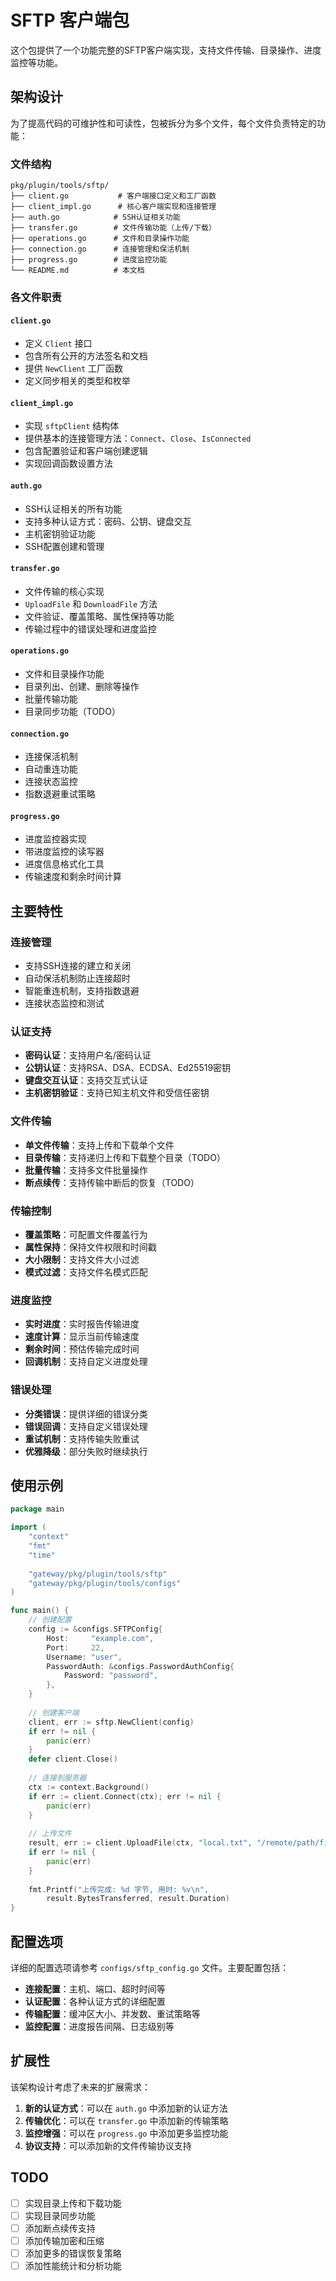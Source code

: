 # SFTP 客户端包

这个包提供了一个功能完整的SFTP客户端实现，支持文件传输、目录操作、进度监控等功能。

## 架构设计

为了提高代码的可维护性和可读性，包被拆分为多个文件，每个文件负责特定的功能：

### 文件结构

```
pkg/plugin/tools/sftp/
├── client.go           # 客户端接口定义和工厂函数
├── client_impl.go      # 核心客户端实现和连接管理
├── auth.go            # SSH认证相关功能
├── transfer.go        # 文件传输功能（上传/下载）
├── operations.go      # 文件和目录操作功能
├── connection.go      # 连接管理和保活机制
├── progress.go        # 进度监控功能
└── README.md          # 本文档
```

### 各文件职责

#### `client.go`
- 定义 `Client` 接口
- 包含所有公开的方法签名和文档
- 提供 `NewClient` 工厂函数
- 定义同步相关的类型和枚举

#### `client_impl.go`
- 实现 `sftpClient` 结构体
- 提供基本的连接管理方法：`Connect`、`Close`、`IsConnected`
- 包含配置验证和客户端创建逻辑
- 实现回调函数设置方法

#### `auth.go`
- SSH认证相关的所有功能
- 支持多种认证方式：密码、公钥、键盘交互
- 主机密钥验证功能
- SSH配置创建和管理

#### `transfer.go`
- 文件传输的核心实现
- `UploadFile` 和 `DownloadFile` 方法
- 文件验证、覆盖策略、属性保持等功能
- 传输过程中的错误处理和进度监控

#### `operations.go`
- 文件和目录操作功能
- 目录列出、创建、删除等操作
- 批量传输功能
- 目录同步功能（TODO）

#### `connection.go`
- 连接保活机制
- 自动重连功能
- 连接状态监控
- 指数退避重试策略

#### `progress.go`
- 进度监控器实现
- 带进度监控的读写器
- 进度信息格式化工具
- 传输速度和剩余时间计算

## 主要特性

### 连接管理
- 支持SSH连接的建立和关闭
- 自动保活机制防止连接超时
- 智能重连机制，支持指数退避
- 连接状态监控和测试

### 认证支持
- **密码认证**：支持用户名/密码认证
- **公钥认证**：支持RSA、DSA、ECDSA、Ed25519密钥
- **键盘交互认证**：支持交互式认证
- **主机密钥验证**：支持已知主机文件和受信任密钥

### 文件传输
- **单文件传输**：支持上传和下载单个文件
- **目录传输**：支持递归上传和下载整个目录（TODO）
- **批量传输**：支持多文件批量操作
- **断点续传**：支持传输中断后的恢复（TODO）

### 传输控制
- **覆盖策略**：可配置文件覆盖行为
- **属性保持**：保持文件权限和时间戳
- **大小限制**：支持文件大小过滤
- **模式过滤**：支持文件名模式匹配

### 进度监控
- **实时进度**：实时报告传输进度
- **速度计算**：显示当前传输速度
- **剩余时间**：预估传输完成时间
- **回调机制**：支持自定义进度处理

### 错误处理
- **分类错误**：提供详细的错误分类
- **错误回调**：支持自定义错误处理
- **重试机制**：支持传输失败重试
- **优雅降级**：部分失败时继续执行

## 使用示例

```go
package main

import (
    "context"
    "fmt"
    "time"
    
    "gateway/pkg/plugin/tools/sftp"
    "gateway/pkg/plugin/tools/configs"
)

func main() {
    // 创建配置
    config := &configs.SFTPConfig{
        Host:     "example.com",
        Port:     22,
        Username: "user",
        PasswordAuth: &configs.PasswordAuthConfig{
            Password: "password",
        },
    }
    
    // 创建客户端
    client, err := sftp.NewClient(config)
    if err != nil {
        panic(err)
    }
    defer client.Close()
    
    // 连接到服务器
    ctx := context.Background()
    if err := client.Connect(ctx); err != nil {
        panic(err)
    }
    
    // 上传文件
    result, err := client.UploadFile(ctx, "local.txt", "/remote/path/file.txt", nil)
    if err != nil {
        panic(err)
    }
    
    fmt.Printf("上传完成: %d 字节, 用时: %v\n", 
        result.BytesTransferred, result.Duration)
}
```

## 配置选项

详细的配置选项请参考 `configs/sftp_config.go` 文件。主要配置包括：

- **连接配置**：主机、端口、超时时间等
- **认证配置**：各种认证方式的详细配置
- **传输配置**：缓冲区大小、并发数、重试策略等
- **监控配置**：进度报告间隔、日志级别等

## 扩展性

该架构设计考虑了未来的扩展需求：

1. **新的认证方式**：可以在 `auth.go` 中添加新的认证方法
2. **传输优化**：可以在 `transfer.go` 中添加新的传输策略
3. **监控增强**：可以在 `progress.go` 中添加更多监控功能
4. **协议支持**：可以添加新的文件传输协议支持

## TODO

- [ ] 实现目录上传和下载功能
- [ ] 实现目录同步功能
- [ ] 添加断点续传支持
- [ ] 添加传输加密和压缩
- [ ] 添加更多的错误恢复策略
- [ ] 添加性能统计和分析功能 